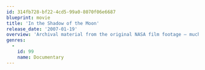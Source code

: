 ```yaml
---
id: 314fb728-bf22-4cd5-99a0-8070f06e6687
blueprint: movie
title: 'In the Shadow of the Moon'
release_date: '2007-01-19'
overview: 'Archival material from the original NASA film footage – much of it seen for the first time – plus interviews with the surviving astronauts, including Jim Lovell, Dave Scott, John Young, Gene Cernan, Mike Collins, Buzz Aldrin, Alan Bean, Edgar Mitchell, Charlie Duke and Harrison Schmitt.'
genres:
  -
    id: 99
    name: Documentary
---
```

